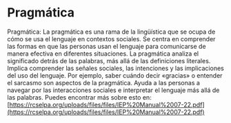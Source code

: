 # Pragmática
Pragmática: La pragmática es una rama de la lingüística que se ocupa de cómo se usa el lenguaje en contextos sociales. Se centra en comprender las formas en que las personas usan el lenguaje para comunicarse de manera efectiva en diferentes situaciones. La pragmática analiza el significado detrás de las palabras, más allá de las definiciones literales. Implica comprender las señales sociales, las intenciones y las implicaciones del uso del lenguaje. Por ejemplo, saber cuándo decir «gracias» o entender el sarcasmo son aspectos de la pragmática. Ayuda a las personas a navegar por las interacciones sociales e interpretar el lenguaje más allá de las palabras.
Puedes encontrar más sobre esto en: [https://rcselpa.org/uploads/files/files/IEP%20Manual%2007-22.pdf](https://rcselpa.org/uploads/files/files/IEP%20Manual%2007-22.pdf)